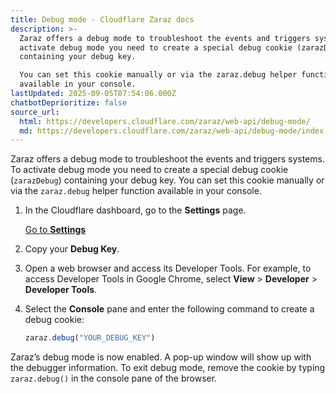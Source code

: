 ```yaml
---
title: Debug mode · Cloudflare Zaraz docs
description: >-
  Zaraz offers a debug mode to troubleshoot the events and triggers systems. To
  activate debug mode you need to create a special debug cookie (zarazDebug)
  containing your debug key.

  You can set this cookie manually or via the zaraz.debug helper function
  available in your console.
lastUpdated: 2025-09-05T07:54:06.000Z
chatbotDeprioritize: false
source_url:
  html: https://developers.cloudflare.com/zaraz/web-api/debug-mode/
  md: https://developers.cloudflare.com/zaraz/web-api/debug-mode/index.md
---
```


Zaraz offers a debug mode to troubleshoot the events and triggers systems. To activate debug mode you need to create a special debug cookie (`zarazDebug`) containing your debug key. You can set this cookie manually or via the `zaraz.debug` helper function available in your console.

1. In the Cloudflare dashboard, go to the **Settings** page.

   [Go to **Settings**](https://dash.cloudflare.com/?to=/:account/tag-management/settings)

2. Copy your **Debug Key**.

3. Open a web browser and access its Developer Tools. For example, to access Developer Tools in Google Chrome, select **View** > **Developer** > **Developer Tools**.

4. Select the **Console** pane and enter the following command to create a debug cookie:

   ```js
   zaraz.debug("YOUR_DEBUG_KEY")
   ```

Zaraz’s debug mode is now enabled. A pop-up window will show up with the debugger information. To exit debug mode, remove the cookie by typing `zaraz.debug()` in the console pane of the browser.
